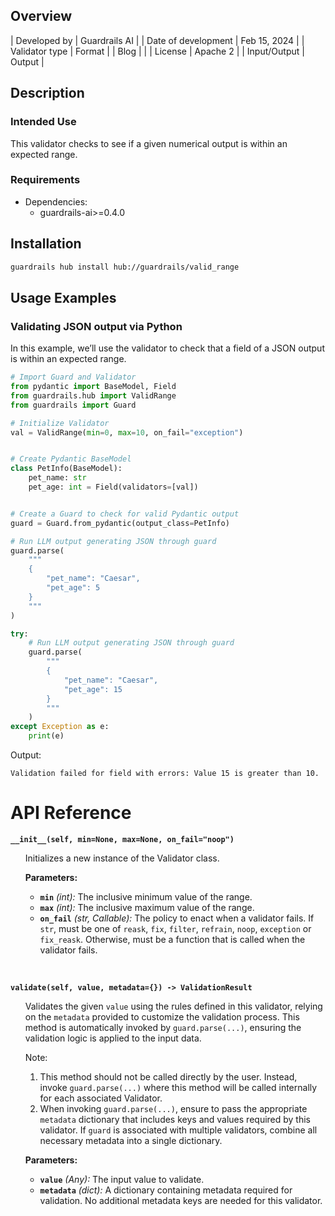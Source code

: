 ## Overview

| Developed by | Guardrails AI |
| Date of development | Feb 15, 2024 |
| Validator type | Format |
| Blog |  |
| License | Apache 2 |
| Input/Output | Output |

## Description

### Intended Use
This validator checks to see if a given numerical output is within an expected range.

### Requirements

* Dependencies:
    - guardrails-ai>=0.4.0

## Installation

```bash
guardrails hub install hub://guardrails/valid_range
```

## Usage Examples

### Validating JSON output via Python

In this example, we’ll use the validator to check that a field of a JSON output is within an expected range.

```python
# Import Guard and Validator
from pydantic import BaseModel, Field
from guardrails.hub import ValidRange
from guardrails import Guard

# Initialize Validator
val = ValidRange(min=0, max=10, on_fail="exception")


# Create Pydantic BaseModel
class PetInfo(BaseModel):
    pet_name: str
    pet_age: int = Field(validators=[val])


# Create a Guard to check for valid Pydantic output
guard = Guard.from_pydantic(output_class=PetInfo)

# Run LLM output generating JSON through guard
guard.parse(
    """
    {
        "pet_name": "Caesar",
        "pet_age": 5
    }
    """
)

try:
    # Run LLM output generating JSON through guard
    guard.parse(
        """
        {
            "pet_name": "Caesar",
            "pet_age": 15
        }
        """
    )
except Exception as e:
    print(e)
```
Output:
```console
Validation failed for field with errors: Value 15 is greater than 10.
```

# API Reference


**`__init__(self, min=None, max=None, on_fail="noop")`**
<ul>

Initializes a new instance of the Validator class.

**Parameters:**

- **`min`** _(int):_ The inclusive minimum value of the range.
- **`max`** _(int):_ The inclusive maximum value of the range.
- **`on_fail`** *(str, Callable):* The policy to enact when a validator fails. If `str`, must be one of `reask`, `fix`, `filter`, `refrain`, `noop`, `exception` or `fix_reask`. Otherwise, must be a function that is called when the validator fails.

</ul>

<br>

**`validate(self, value, metadata={}) -> ValidationResult`**

<ul>

Validates the given `value` using the rules defined in this validator, relying on the `metadata` provided to customize the validation process. This method is automatically invoked by `guard.parse(...)`, ensuring the validation logic is applied to the input data.

Note:

1. This method should not be called directly by the user. Instead, invoke `guard.parse(...)` where this method will be called internally for each associated Validator.
2. When invoking `guard.parse(...)`, ensure to pass the appropriate `metadata` dictionary that includes keys and values required by this validator. If `guard` is associated with multiple validators, combine all necessary metadata into a single dictionary.

**Parameters:**

- **`value`** *(Any):* The input value to validate.
- **`metadata`** *(dict):* A dictionary containing metadata required for validation. No additional metadata keys are needed for this validator.

</ul>

